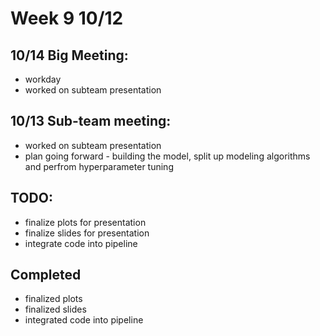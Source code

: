 # Week 9 10/12

## 10/14 Big Meeting:
  - workday
  - worked on subteam presentation
  
## 10/13 Sub-team meeting:
  - worked on subteam presentation
  - plan going forward - building the model, split up modeling algorithms and perfrom hyperparameter tuning


## TODO:
  - finalize plots for presentation
  - finalize slides for presentation
  - integrate code into pipeline


## Completed
  - finalized plots
  - finalized slides
  - integrated code into pipeline
